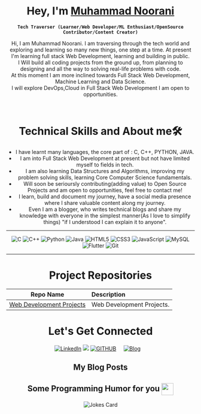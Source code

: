<div align="center">

<h1 align="center" >Hey, I'm <a href="https://www.linkedin.com/in/muhammadnoorani/" target="_blank"> Muhammad Noorani </a></h1>


  
**`Tech Traverser (Learner/Web Developer/ML Enthusiast/OpenSource Contributor/Content Creator)`**



  
Hi, I am Muhammad Noorani. I am traversing through the tech world and exploring and learning so many new things, one step at a time. At present I'm learning full stack Web Development, learning and building in public.
<br />
I Will build all coding projects from the ground up, from planning to designing and all the way to solving real-life problems with code. 
<br />
At this moment I am more inclined towards Full Stack Web Development, Machine Learning and 
Data Science. 
<br />
I will explore DevOps,Cloud in Full Stack Web Development I am open to opportunities.
  
  

<br />
<div align="center">
<h1>Technical Skills and About me🛠</h1>
<p align="center">
  
 - I have learnt many languages, the core part of : C, C++, PYTHON, JAVA.
 - I am into Full Stack Web Development at present but not have limited myself to fields in tech. 
 - I am also learning Data Structures and Algorithms, improving my problem solving skills, learning Core Computer Science fundamentals. 
 - Will soon be serioursly contributing(adding value) to Open Source Projects and am open to opportunities, feel free to contact me!
 - I learn, build and document my journey, have a social media presence where I share valuable content along my journey. 
 - Even I am a blogger, who writes technical blogs and share my knowledge with everyone in the simplest manner(As I love to simplify things) "if I understood I can explain it to anyone".
</p>

<hr>  
<p align="center"> 
<img alt="C" src="https://img.shields.io/badge/c-%2300599C.svg?&style=for-the-badge&logo=c&logoColor=white" />
<img alt="C++" src="https://img.shields.io/badge/c++-%2300599C.svg?&style=for-the-badge&logo=c%2B%2B&ogoColor=white" />
 <img alt="Python" src="https://img.shields.io/badge/python-%2314354C.svg?style=for-the-badge&logo=python&logoColor=white"/>
 <img alt="Java" src="https://img.shields.io/badge/java-%23ED8B00.svg?&style=for-the-badge&logo=java&logoColor=white" />
<img alt="HTML5" src="https://img.shields.io/badge/html5-%23E34F26.svg?&style=for-the-badge&logo=html5&logoColor=white" />
 <img alt="CSS3" src="https://img.shields.io/badge/css3-%231572B6.svg?&style=for-the-badge&logo=css3&logoColor=white" />
 <img alt="JavaScript" src="https://img.shields.io/badge/javascript-%23323330.svg?&style=for-the-badge&logo=javascript&logoColor=%23F7DF1E" />
 <img alt="MySQL" src="https://img.shields.io/badge/MySQL-00000F?style=for-the-badge&logo=mysql&logoColor=white" />
    <img alt="Flutter" src="https://img.shields.io/badge/Flutter-02569B?style=for-the-badge&logo=flutter&logoColor=white" />
    <img alt="Git" src="https://img.shields.io/badge/Git-F05032?style=for-the-badge&logo=git&logoColor=white" />
</p>
<hr>

<h1 align="center">Project Repositories</h1>

|          Repo Name           | Description                                            |
| :--------------------------: | :----------------------------------------------------- |
| [Web Development Projects]() |  Web Development Projects.     |


 <h1 align="center">Let's Get Connected</h1>

<div align="center">

<a  href="https://www.linkedin.com/in/muhammadnoorani/" target="_blank"><img alt="LinkedIn" src="https://img.shields.io/badge/linkedin%20-%230077B5.svg?&style=for-the-badge&logo=linkedin&logoColor=white" /></a>
<a href="https://twitter.com/MuhammadN_twts" target="_blank"><img src="https://img.shields.io/badge/twitter-%2300acee.svg?&style=for-the-badge&logo=twitter&logoColor=white&alt=twitter" /></a>
<a href="https://github.com/MuhammadNoorani"><img alt="GITHUB" title="GitHub" src="https://img.shields.io/badge/github-%23121011.svg?style=for-the-badge&logo=github&logoColor=white"/></a>&nbsp;&nbsp;&nbsp;&nbsp;
<a href='https://blog.muhammadnoorani.com' target="_blank"><img alt='Blog' src='https://img.shields.io/badge/MY_Blog-100000?style=for-the-badge&logo=Blog&logoColor=002FFF&labelColor=3432A9&color=5E17EB'/></a>&nbsp;&nbsp;&nbsp;&nbsp;
</a>

<div align="center">
<h2> My Blog Posts </h2>

<!-- BLOG-POST-LIST:START -->

<!-- BLOG-POST-LIST:END -->

<!-- Threads and Posts-LIST:START -->

<!-- Threads and Posts-LIST:END -->  
  

<h2> Some Programming Humor for you <img align ='center' src='https://media2.giphy.com/media/UQDSBzfyiBKvgFcSTw/giphy.gif?cid=ecf05e47p3cd513axbek3f56ti3jzizq8hincw20jauyyfyw&rid=giphy.gif' width = '32px'></h2>

![Jokes Card](https://readme-jokes.vercel.app/api?theme=default)

</div>
